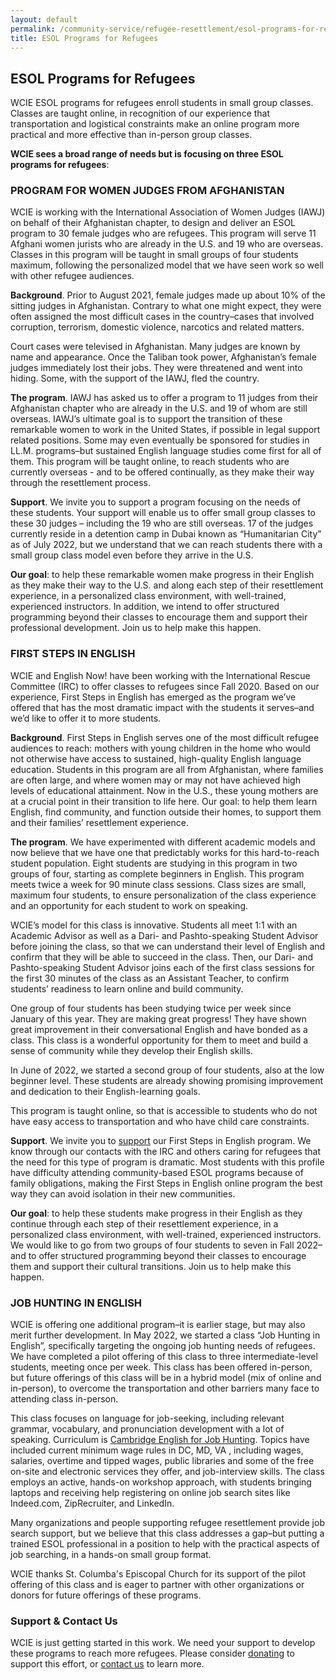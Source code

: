 ```yaml
---
layout: default
permalink: /community-service/refugee-resettlement/esol-programs-for-refugees
title: ESOL Programs for Refugees
---
```

<section markdown="1">

## ESOL Programs for Refugees

WCIE ESOL programs for refugees enroll students in small group classes. Classes are taught online, in recognition of our experience that transportation and logistical constraints make an online program more practical and more effective than in-person group classes.

**WCIE sees a broad range of needs but is focusing on three ESOL programs for refugees**:

### PROGRAM FOR WOMEN JUDGES FROM AFGHANISTAN

WCIE is working with the International Association of Women Judges (IAWJ) on behalf of their Afghanistan chapter, to design and deliver an ESOL program to 30 female judges who are refugees. This program will serve 11 Afghani women jurists who are already in the U.S. and 19 who are overseas. Classes in this program will be taught in small groups of four students maximum, following the personalized model that we have seen work so well with other refugee audiences.

**Background**. Prior to August 2021, female judges made up about 10% of the sitting judges in Afghanistan. Contrary to what one might expect, they were often assigned the most difficult cases in the country–cases that involved corruption, terrorism, domestic violence, narcotics and
related matters.

Court cases were televised in Afghanistan. Many judges are known by name and appearance. Once the Taliban took power, Afghanistan’s female judges immediately lost their jobs. They were threatened and went into hiding. Some, with the support of the IAWJ, fled the country.

**The program**. IAWJ has asked us to offer a program to 11 judges from their Afghanistan chapter who are already in the U.S. and 19 of whom are still overseas. IAWJ’s ultimate goal is to support the transition of these remarkable women to work in the United States, if possible in legal support related positions. Some may even eventually be sponsored for studies in LL.M. programs–but sustained English language studies come first for all of them. This program will be taught online, to reach students who are currently overseas - and to be offered continually, as they make their way through the resettlement process.

**Support**. We invite you to support a program focusing on the needs of these students. Your support will enable us to offer small group classes to these 30 judges – including the 19 who are still overseas. 17 of the judges currently reside in a detention camp in Dubai known as “Humanitarian City” as of July 2022, but we understand that we can reach students there with a small group class model even before they arrive in the U.S.

**Our goal**: to help these remarkable women make progress in their English as they make their way to the U.S. and along each step of their resettlement experience, in a personalized class environment, with well-trained, experienced instructors. In addition, we intend to offer structured programming beyond their classes to encourage them and support their professional development. Join us to help make this happen.

### FIRST STEPS IN ENGLISH

WCIE and English Now! have been working with the International Rescue Committee (IRC) to offer classes to refugees since Fall 2020. Based on our experience, First Steps in English has emerged as the program we’ve offered that has the most dramatic impact with the students it serves–and we’d like to offer it to more students.

**Background**. First Steps in English serves one of the most difficult refugee audiences to reach: mothers with young children in the home who would not otherwise have access to sustained, high-quality English language education. Students in this program are all from Afghanistan, where families are often large, and where women may or may not have achieved high levels of educational attainment. Now in the U.S., these young mothers are at a crucial point in their transition to life here. Our goal: to help them learn English, find community, and function outside their homes, to support them and their families’ resettlement experience.

**The program**. We have experimented with different academic models and now believe that we have one that predictably works for this hard-to-reach student population. Eight students are studying in this program in two groups of four, starting as complete beginners in English. This program meets twice a week for 90 minute class sessions. Class sizes are small, maximum four students, to ensure personalization of the class experience and an opportunity for each student to work on speaking.

WCIE’s model for this class is innovative. Students all meet 1:1 with an Academic Advisor as well as a Dari- and Pashto-speaking Student Advisor before joining the class, so that we can understand their level of English and confirm that they will be able to succeed in the class. Then, our Dari- and Pashto-speaking Student Advisor joins each of the first class sessions for the first 30 minutes of the class as an Assistant Teacher, to confirm students’ readiness to learn online and build community.

One group of four students has been studying twice per week since January of this year. They are making great progress! They have shown great improvement in their conversational English and have bonded as a class. This class is a wonderful opportunity for them to meet and build a sense of community while they develop their English skills.

In June of 2022, we started a second group of four students, also at the low beginner level. These students are already showing promising improvement and dedication to their English-learning goals.

This program is taught online, so that is accessible to students who do not have easy access to transportation and who have child care constraints.

**Support**. We invite you to [support](/support) our First Steps in English program. We know through our contacts with the IRC and others caring for refugees that the need for this type of program is dramatic. Most students with this profile have difficulty attending community-based ESOL programs because of family obligations, making the First Steps in English online program the best way they can avoid isolation in their new communities.

**Our goal**: to help these students make progress in their English as they continue through each step of their resettlement experience, in a personalized class environment, with well-trained, experienced instructors. We would like to go from two groups of four students to seven in Fall 2022–and to offer structured programming beyond their classes to encourage them and support their cultural transitions. Join us to help make this happen.

### JOB HUNTING IN ENGLISH

WCIE is offering one additional program–it is earlier stage, but may also merit further development. In May 2022, we started a class “Job Hunting in English”, specifically targeting the ongoing job hunting needs of refugees. We have completed a pilot offering of this class to three intermediate-level students, meeting once per week. This class has been offered in-person, but future offerings of this class will be in a hybrid model (mix of online and in-person), to overcome the transportation and other barriers many face to attending class in-person.

This class focuses on language for job-seeking, including relevant grammar, vocabulary, and pronunciation development with a lot of speaking. Curriculum is [Cambridge English for Job Hunting](https://www.cambridge.es/en/catalogue/business-english/other-titles/cambridge-english-for/job-hunting). Topics have included current minimum wage rules in DC, MD, VA , including wages, salaries, overtime and tipped wages, public libraries and some of the free on-site and electronic services they offer, and job-interview skills. The class employs an active, hands-on workshop approach, with students bringing laptops and receiving help registering on online job search sites like Indeed.com, ZipRecruiter, and LinkedIn.

Many organizations and people supporting refugee resettlement provide job search support, but we believe that this class addresses a gap–but putting a trained ESOL professional in a position to help with the practical aspects of job searching, in a hands-on small group format.

WCIE thanks St. Columba's Episcopal Church for its support of the pilot offering of this class and is eager to partner with other organizations or donors for future offerings of these programs.

### Support & Contact Us

WCIE is just getting started in this work. We need your support to develop these programs to reach more refugees. Please consider [donating](/support) to support this effort, or [contact us](/contact) to learn more.
